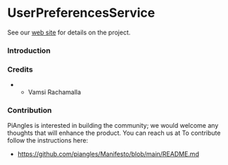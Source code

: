 UserPreferencesService
==============================
See our [web site](https://www.piangles.org) for details on the project.

### Introduction ###
	
### Credits ### 
- - Vamsi Rachamalla

### Contribution ###
PiAngles is interested in building the community; we would welcome any thoughts that will enhance the product. You can reach us at 
To contribute follow the instructions here:
 * https://github.com/piangles/Manifesto/blob/main/README.md
